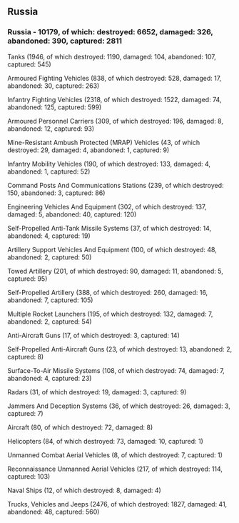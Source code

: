 
 
 ## Russia
 
 ### Russia - 10179, of which: destroyed: 6652, damaged: 326, abandoned: 390, captured: 2811

 

 

 Tanks (1946, of which destroyed: 1190, damaged: 104, abandoned: 107, captured: 545)

 Armoured Fighting Vehicles (838, of which destroyed: 528, damaged: 17, abandoned: 30, captured: 263)

 Infantry Fighting Vehicles (2318, of which destroyed: 1522, damaged: 74, abandoned: 125, captured: 599)

 Armoured Personnel Carriers (309, of which destroyed: 196, damaged: 8, abandoned: 12, captured: 93)

 Mine-Resistant Ambush Protected (MRAP) Vehicles (43, of which destroyed: 29, damaged: 4, abandoned: 1, captured: 9)

 Infantry Mobility Vehicles (190, of which destroyed: 133, damaged: 4, abandoned: 1, captured: 52)

 Command Posts And Communications Stations (239, of which destroyed: 150, abandoned: 3, captured: 86)

 Engineering Vehicles And Equipment (302, of which destroyed: 137, damaged: 5, abandoned: 40, captured: 120)

 Self-Propelled Anti-Tank Missile Systems (37, of which destroyed: 14, abandoned: 4, captured: 19)

 Artillery Support Vehicles And Equipment (100, of which destroyed: 48, abandoned: 2, captured: 50)

 Towed Artillery (201, of which destroyed: 90, damaged: 11, abandoned: 5, captured: 95)

 Self-Propelled Artillery (388, of which destroyed: 260, damaged: 16, abandoned: 7, captured: 105)

 Multiple Rocket Launchers (195, of which destroyed: 132, damaged: 7, abandoned: 2, captured: 54)

 Anti-Aircraft Guns (17, of which destroyed: 3, captured: 14)

 Self-Propelled Anti-Aircraft Guns (23, of which destroyed: 13, abandoned: 2, captured: 8)

 Surface-To-Air Missile Systems (108, of which destroyed: 74, damaged: 7, abandoned: 4, captured: 23)

 Radars (31, of which destroyed: 19, damaged: 3, captured: 9)

 Jammers And Deception Systems (36, of which destroyed: 26, damaged: 3, captured: 7)

 Aircraft (80, of which destroyed: 72, damaged: 8)

 Helicopters (84, of which destroyed: 73, damaged: 10, captured: 1)

 Unmanned Combat Aerial Vehicles (8, of which destroyed: 7, captured: 1)

 Reconnaissance Unmanned Aerial Vehicles (217, of which destroyed: 114, captured: 103)

 Naval Ships (12, of which destroyed: 8, damaged: 4)

 Trucks, Vehicles and Jeeps (2476, of which destroyed: 1827, damaged: 41, abandoned: 48, captured: 560)

